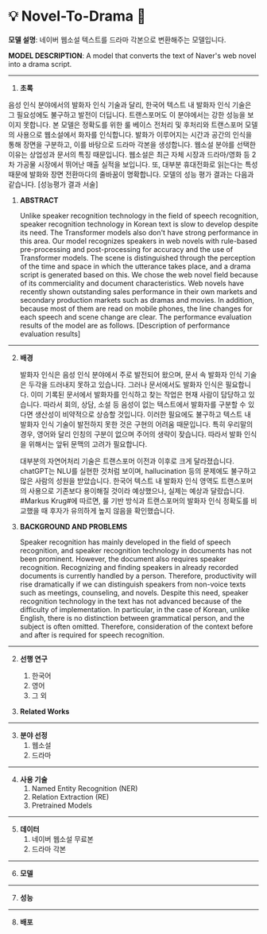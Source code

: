 # 💡 Novel-To-Drama 📄

**모델 설명**: 네이버 웹소설 텍스트를 드라마 각본으로 변환해주는 모델입니다. 

**MODEL DESCRIPTION**: A model that converts the text of Naver's web novel into a drama script.

---
1. **초록**

  음성 인식 분야에서의 발화자 인식 기술과 달리, 한국어 텍스트 내 발화자 인식 기술은 그 필요성에도 불구하고 발전이 더딥니다. 트랜스포머도 이 분야에서는 강한 성능을 보이지 못합니다. 본 모델은 정확도를 위한 룰 베이스 전처리 및 후처리와 트랜스포머 모델의 사용으로 웹소설에서 화자를 인식합니다. 발화가 이루어지는 시간과 공간의 인식을 통해 장면을 구분하고, 이를 바탕으로 드라마 각본을 생성합니다. 웹소설 분야를 선택한 이유는 상업성과 문서의 특징 때문입니다. 웹소설은 최근 자체 시장과 드라마/영화 등 2차 가공물 시장에서 뛰어난 매출 실적을 보입니다. 또, 대부분 휴대전화로 읽는다는 특성 때문에 발화와 장면 전환마다의 줄바꿈이 명확합니다. 모델의 성능 평가 결과는 다음과 같습니다. [성능평가 결과 서술]

1. **ABSTRACT**

   Unlike speaker recognition technology in the field of speech recognition, speaker recognition technology in Korean text is slow to develop despite its need. The Transformer models also don't have strong performance in this area. Our model recognizes speakers in web novels with rule-based pre-processing and post-processing for accuracy and the use of Transformer models. The scene is distinguished through the perception of the time and space in which the utterance takes place, and a drama script is generated based on this. We chose the web novel field because of its commerciality and document characteristics. Web novels have recently shown outstanding sales performance in their own markets and secondary production markets such as dramas and movies. In addition, because most of them are read on mobile phones, the line changes for each speech and scene change are clear. The performance evaluation results of the model are as follows. [Description of performance evaluation results]
   
---
2. **배경**
   
   발화자 인식은 음성 인식 분야에서 주로 발전되어 왔으며, 문서 속 발화자 인식 기술은 두각을 드러내지 못하고 있습니다. 그러나 문서에서도 발화자 인식은 필요합니다. 이미 기록된 문서에서 발화자를 인식하고 찾는 작업은 현재 사람이 담당하고 있습니다. 따라서 회의, 상담, 소설 등 음성이 없는 텍스트에서 발화자를 구분할 수 있다면 생산성이 비약적으로 상승할 것입니다. 이러한 필요에도 불구하고 텍스트 내 발화자 인식 기술이 발전하지 못한 것은 구현의 어려움 때문입니다. 특히 우리말의 경우, 영어와 달리 인칭의 구분이 없으며 주어의 생략이 잦습니다. 따라서 발화 인식을 위해서는 앞뒤 문맥의 고려가 필요합니다.
   
   대부분의 자연어처리 기술은 트랜스포머 이전과 이후로 크게 달라졌습니다. chatGPT는 NLU를 실현한 것처럼 보이며, hallucination 등의 문제에도 불구하고 많은 사람의 성원을 받았습니다. 한국어 텍스트 내 발화자 인식 영역도 트랜스포머의 사용으로 기존보다 용이해질 것이라 예상했으나, 실제는 예상과 달랐습니다. #Markus Krug#에 따르면, 룰 기반 방식과 트랜스포머의 발화자 인식 정확도를 비교했을 때 후자가 유의하게 높지 않음을 확인했습니다.



2. **BACKGROUND AND PROBLEMS**
     
   Speaker recognition has mainly developed in the field of speech recognition, and speaker recognition technology in documents has not been prominent. However, the document also requires speaker recognition. Recognizing and finding speakers in already recorded documents is currently handled by a person. Therefore, productivity will rise dramatically if we can distinguish speakers from non-voice texts such as meetings, counseling, and novels. Despite this need, speaker recognition technology in the text has not advanced because of the difficulty of implementation. In particular, in the case of Korean, unlike English, there is no distinction between grammatical person, and the subject is often omitted. Therefore, consideration of the context before and after is required for speech recognition.
   
---
 2. **선행 연구**
    1. 한국어
    2. 영어
    3. 그 외
   
  2. **Related Works**
---
 3. **분야 선정**
    1. 웹소설
    2. 드라마
   
---
 4. **사용 기술**
    1. Named Entity Recognition (NER)
    2. Relation Extraction (RE)
    3. Pretrained Models
   
---
 5. **데이터**
    1. 네이버 웹소설 무료본
    2. 드라마 각본
---
 6. **모델**

---
 7. **성능**

---
 8. **배포**
